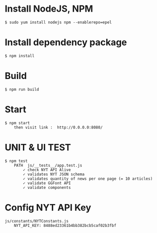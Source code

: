 # Install NodeJS, NPM
    $ sudo yum install nodejs npm --enablerepo=epel
# Install dependency package
    $ npm install
# Build 
    $ npm run build
# Start
    $ npm start
        then visit link :  http://0.0.0.0:8080/
# UNIT & UI TEST
    $ npm test
        PATH  js/__tests__/app.test.js
            ✓ check NYT API Alive 
            ✓ validates NYT JSON schema
            ✓ validates quantity of news per one page (= 10 articles)
            ✓ validate GGFont API
            ✓ validate components
# Config NYT API Key
    js/constants/NYTConstants.js
        NYT_API_KEY: 8488ed23361b4bb382bcb5caf02b3fbf
